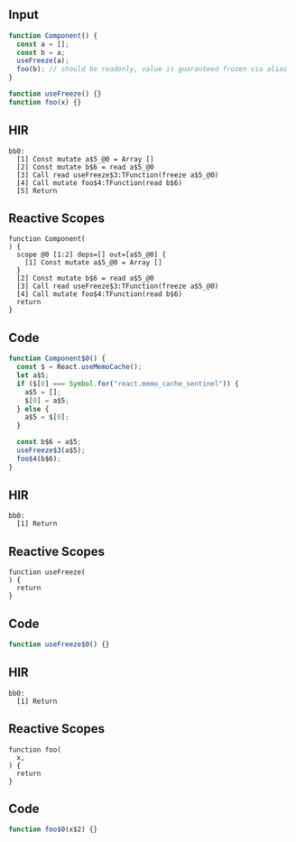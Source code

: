 
## Input

```javascript
function Component() {
  const a = [];
  const b = a;
  useFreeze(a);
  foo(b); // should be readonly, value is guaranteed frozen via alias
}

function useFreeze() {}
function foo(x) {}

```

## HIR

```
bb0:
  [1] Const mutate a$5_@0 = Array []
  [2] Const mutate b$6 = read a$5_@0
  [3] Call read useFreeze$3:TFunction(freeze a$5_@0)
  [4] Call mutate foo$4:TFunction(read b$6)
  [5] Return
```

## Reactive Scopes

```
function Component(
) {
  scope @0 [1:2] deps=[] out=[a$5_@0] {
    [1] Const mutate a$5_@0 = Array []
  }
  [2] Const mutate b$6 = read a$5_@0
  [3] Call read useFreeze$3:TFunction(freeze a$5_@0)
  [4] Call mutate foo$4:TFunction(read b$6)
  return
}

```

## Code

```javascript
function Component$0() {
  const $ = React.useMemoCache();
  let a$5;
  if ($[0] === Symbol.for("react.memo_cache_sentinel")) {
    a$5 = [];
    $[0] = a$5;
  } else {
    a$5 = $[0];
  }

  const b$6 = a$5;
  useFreeze$3(a$5);
  foo$4(b$6);
}

```
## HIR

```
bb0:
  [1] Return
```

## Reactive Scopes

```
function useFreeze(
) {
  return
}

```

## Code

```javascript
function useFreeze$0() {}

```
## HIR

```
bb0:
  [1] Return
```

## Reactive Scopes

```
function foo(
  x,
) {
  return
}

```

## Code

```javascript
function foo$0(x$2) {}

```
      